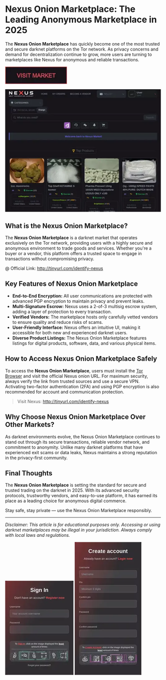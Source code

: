 # Nexus Onion Marketplace: The Leading Anonymous Marketplace in 2025

The **Nexus Onion Marketplace** has quickly become one of the most trusted and secure darknet platforms on the Tor network. As privacy concerns and demand for decentralization continue to grow, more users are turning to marketplaces like Nexus for anonymous and reliable transactions.

[<img src="/resources/normal.webp" width="200">](http://tinyurl.com/identify-nexus)

<a href="http://tinyurl.com/identify-nexus"><img src="/resources/far.webp" alt="image" style="max-width: 100%;"></a>


## What is the Nexus Onion Marketplace?

The **Nexus Onion Marketplace** is a darknet market that operates exclusively on the Tor network, providing users with a highly secure and anonymous environment to trade goods and services. Whether you're a buyer or a vendor, this platform offers a trusted space to engage in transactions without compromising privacy.

@ Official Link: http://tinyurl.com/identify-nexus

## Key Features of Nexus Onion Marketplace

- **End-to-End Encryption:** All user communications are protected with advanced PGP encryption to maintain privacy and prevent leaks.
- **Multi-Signature Escrow:** Nexus uses a 2-of-3 multisig escrow system, adding a layer of protection to every transaction.
- **Verified Vendors:** The marketplace hosts only carefully vetted vendors to ensure quality and reduce risks of scams.
- **User-Friendly Interface:** Nexus offers an intuitive UI, making it accessible for both new and experienced darknet users.
- **Diverse Product Listings:** The Nexus Onion Marketplace features listings for digital products, software, data, and various physical items.

## How to Access Nexus Onion Marketplace Safely

To access the **Nexus Onion Marketplace**, users must install the [Tor Browser](https://www.torproject.org) and visit the official Nexus onion URL. For maximum security, always verify the link from trusted sources and use a secure VPN. Activating two-factor authentication (2FA) and using PGP encryption is also recommended for account and communication protection.

> Visit Nexus: http://tinyurl.com/identify-nexus

## Why Choose Nexus Onion Marketplace Over Other Markets?

As darknet environments evolve, the Nexus Onion Marketplace continues to stand out through its secure transactions, reliable vendor network, and commitment to anonymity. Unlike many darknet platforms that have experienced exit scams or data leaks, Nexus maintains a strong reputation in the privacy-first community.

## Final Thoughts

The **Nexus Onion Marketplace** is setting the standard for secure and trusted trading on the darknet in 2025. With its advanced security protocols, trustworthy vendors, and easy-to-use platform, it has earned its place as a leading choice for anonymous digital commerce.

Stay safe, stay private — use the Nexus Onion Marketplace responsibly.

---

*Disclaimer: This article is for educational purposes only. Accessing or using darknet marketplaces may be illegal in your jurisdiction. Always comply with local laws and regulations.*

<a href="http://tinyurl.com/identify-nexus"><img src="/resources/photo.webp" style="max-width: 100%;"></a>
<a href="http://tinyurl.com/identify-nexus"><img src="/resources/host.webp" style="max-width: 100%;"></a>